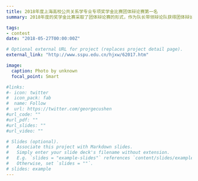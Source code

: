 ```yaml
---
title: 2018年度上海高校公共关系学专业专项奖学金比赛团体辩论赛第一名
summary: 2018年度的奖学金比赛采取了团体辩论赛的形式，作为队长带领辩论队获得团体辩论赛第一名（30000元）。

tags:
- contest
date: "2018-05-27T00:00:00Z"

# Optional external URL for project (replaces project detail page).
external_link: "http://www.sspu.edu.cn/hjxw/62017.htm"

image:
  caption: Photo by unknown
  focal_point: Smart

#links:
#- icon: twitter
#  icon_pack: fab
#  name: Follow
#  url: https://twitter.com/georgecushen
#url_code: ""
#url_pdf: ""
#url_slides: ""
#url_video: ""

# Slides (optional).
#   Associate this project with Markdown slides.
#   Simply enter your slide deck's filename without extension.
#   E.g. `slides = "example-slides"` references `content/slides/example-slides.md`.
#   Otherwise, set `slides = ""`.
# slides: example
---
```

